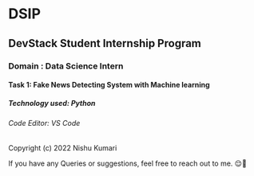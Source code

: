 # DSIP
## DevStack Student Internship Program 
### Domain : Data Science Intern 
#### Task 1: Fake News Detecting System with Machine learning
##### Technology used: Python
###### Code Editor: VS Code
  Copyright (c) 2022 Nishu Kumari 
          
  If you have any Queries or suggestions, feel free to reach out to me.
   😌🙂
